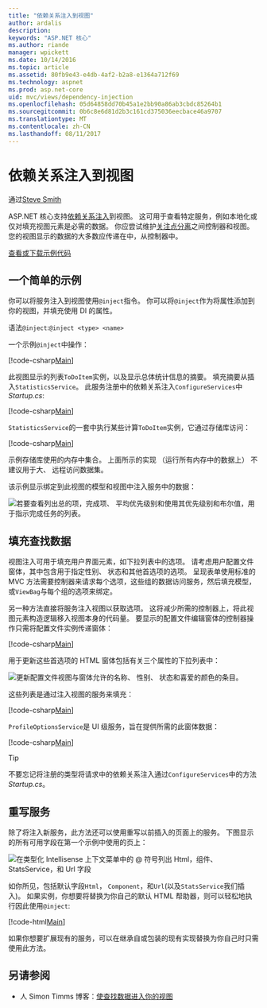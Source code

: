 ```yaml
---
title: "依赖关系注入到视图"
author: ardalis
description: 
keywords: "ASP.NET 核心"
ms.author: riande
manager: wpickett
ms.date: 10/14/2016
ms.topic: article
ms.assetid: 80fb9e43-e4db-4af2-b2a8-e1364a712f69
ms.technology: aspnet
ms.prod: asp.net-core
uid: mvc/views/dependency-injection
ms.openlocfilehash: 05d64858dd70b45a1e2bb90a86ab3cbdc85264b1
ms.sourcegitcommit: 0b6c8e6d81d2b3c161cd375036eecbace46a9707
ms.translationtype: MT
ms.contentlocale: zh-CN
ms.lasthandoff: 08/11/2017
---
```

# <a name="dependency-injection-into-views"></a>依赖关系注入到视图

通过[Steve Smith](http://ardalis.com)

ASP.NET 核心支持[依赖关系注入](xref:fundamentals/dependency-injection)到视图。 这可用于查看特定服务，例如本地化或仅对填充视图元素是必需的数据。 你应尝试维护[关注点分离](http://deviq.com/separation-of-concerns)之间控制器和视图。 您的视图显示的数据的大多数应传递在中，从控制器中。

[查看或下载示例代码](https://github.com/aspnet/Docs/tree/master/aspnetcore/mvc/views/dependency-injection/sample)

## <a name="a-simple-example"></a>一个简单的示例

你可以将服务注入到视图使用`@inject`指令。 你可以将`@inject`作为将属性添加到你的视图，并填充使用 DI 的属性。

语法`@inject`:`@inject <type> <name>`

一个示例`@inject`中操作：

[!code-csharp[Main](../../mvc/views/dependency-injection/sample/src/ViewInjectSample/Views/ToDo/Index.cshtml?highlight=4,5,15,16,17)]

此视图显示的列表`ToDoItem`实例，以及显示总体统计信息的摘要。 填充摘要从插入`StatisticsService`。 此服务注册中的依赖关系注入`ConfigureServices`中*Startup.cs*:

[!code-csharp[Main](../../mvc/views/dependency-injection/sample/src/ViewInjectSample/Startup.cs?highlight=6,7&range=15-22)]

`StatisticsService`的一套中执行某些计算`ToDoItem`实例，它通过存储库访问：

[!code-csharp[Main](../../mvc/views/dependency-injection/sample/src/ViewInjectSample/Model/Services/StatisticsService.cs?highlight=15,20,26)]

示例存储库使用的内存中集合。 上面所示的实现 （运行所有内存中的数据上） 不建议用于大、 远程访问数据集。

该示例显示绑定到此视图的模型和视图中注入服务中的数据：

![若要查看列出总的项，完成项、 平均优先级别和使用其优先级别和布尔值，用于指示完成任务的列表。](dependency-injection/_static/screenshot.png)

## <a name="populating-lookup-data"></a>填充查找数据

视图注入可用于填充用户界面元素，如下拉列表中的选项。 请考虑用户配置文件窗体，其中包含用于指定性别、 状态和其他首选项的选项。 呈现表单使用标准的 MVC 方法需要控制器来请求每个选项，这些组的数据访问服务，然后填充模型，或`ViewBag`与每个组的选项来绑定。

另一种方法直接将服务注入视图以获取选项。 这将减少所需的控制器上，将此视图元素构造逻辑移入视图本身的代码量。 要显示的配置文件编辑窗体的控制器操作只需将配置文件实例传递窗体：

[!code-csharp[Main](../../mvc/views/dependency-injection/sample/src/ViewInjectSample/Controllers/ProfileController.cs?highlight=9,19)]

用于更新这些首选项的 HTML 窗体包括有关三个属性的下拉列表中：

![更新配置文件视图与窗体允许的名称、 性别、 状态和喜爱的颜色的条目。](dependency-injection/_static/updateprofile.png)

这些列表是通过注入视图的服务来填充：

[!code-csharp[Main](../../mvc/views/dependency-injection/sample/src/ViewInjectSample/Views/Profile/Index.cshtml?highlight=4,16,17,21,22,26,27)]

`ProfileOptionsService`是 UI 级服务，旨在提供所需的此窗体数据：

[!code-csharp[Main](../../mvc/views/dependency-injection/sample/src/ViewInjectSample/Model/Services/ProfileOptionsService.cs?highlight=7,13,24)]

>[!TIP]
> 不要忘记将注册的类型将请求中的依赖关系注入通过`ConfigureServices`中的方法*Startup.cs*。

## <a name="overriding-services"></a>重写服务

除了将注入新服务，此方法还可以使用重写以前插入的页面上的服务。 下图显示的所有可用字段在第一个示例中使用的页上：

![在类型化 Intellisense 上下文菜单中的 @ 符号列出 Html，组件、 StatsService，和 Url 字段](dependency-injection/_static/razor-fields.png)

如你所见，包括默认字段`Html`， `Component`，和`Url`(以及`StatsService`我们插入)。 如果实例，你想要将替换为你自己的默认 HTML 帮助器，则可以轻松地执行因此使用`@inject`:

[!code-html[Main](../../mvc/views/dependency-injection/sample/src/ViewInjectSample/Views/Helper/Index.cshtml?highlight=3,11)]

如果你想要扩展现有的服务，可以在继承自或包装的现有实现替换为你自己时只需使用此方法。

## <a name="see-also"></a>另请参阅

* 人 Simon Timms 博客：[使查找数据进入你的视图](http://blog.simontimms.com/2015/06/09/getting-lookup-data-into-you-view/)

